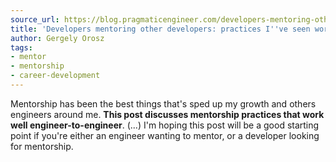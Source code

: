 ```yaml
---
source_url: https://blog.pragmaticengineer.com/developers-mentoring-other-developers/
title: 'Developers mentoring other developers: practices I''ve seen work well'
author: Gergely Orosz
tags:
- mentor
- mentorship
- career-development
---
```


Mentorship has been the best things that's sped up my growth and others engineers around me. **This post discusses mentorship practices that work well engineer-to-engineer**. (...) I'm hoping this post will be a good starting point if you're either an engineer wanting to mentor, or a developer looking for mentorship.
